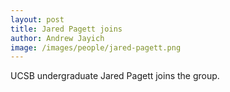 ```yaml
---
layout: post
title: Jared Pagett joins
author: Andrew Jayich
image: /images/people/jared-pagett.png
---
```

UCSB undergraduate Jared Pagett joins the group.
